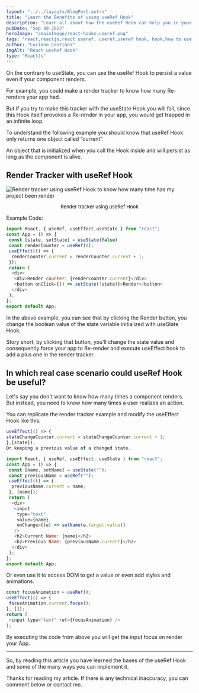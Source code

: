 ```yaml
---
layout: "../../layouts/BlogPost.astro"
title: "Learn the Benefits of using useRef Hook"
description: "Learn all about how the useRef Hook can help you in your day to day life as a programmer."
pubDate: "Sep 30 2022"
heroImage: "/mainImage/react-hooks-useref.png"
tags: "react,reactjs,react useref, useref,useref hook, hook,how to use useref,learn useref, programming"
author: "Luciano Canziani"
imgAlt: "React useRef Hook"
type: "ReactJs"
---
```


On the contrary to useState, you can use the useRef Hook to persist a value even if your component renders.

For example, you could make a render tracker to know how many Re-renders your app had.

But if you try to make this tracker with the useState Hook you will fail, since this Hook itself provokes a Re-render in your app, you would get trapped in an infinite loop.

To understand the following example you should know that useRef Hook only returns one object called “current”.

An object that is initialized when you call the Hook inside and will persist as long as the component is alive.

## Render Tracker with useRef Hook

<img src="/gifExamples/render-tracker-counter.gif" alt="Render tracker using useRef Hook to know how many time has my project been render" class="img-center" />
<p style="text-align: center;font-size: 13px;color: black;">Render tracker using useRef Hook</p>

Example Code:

```js
import React, { useRef, useEffect,useState } from "react";
const App = () => {
 const [state, setState] = useState(false)
 const renderCounter = useRef(0);
 useEffect(() => {
  renderCounter.current = renderCounter.current + 1;
 });
 return (
  <div>
   <div>Render counter: {renderCounter.current}</div>
   <button onClick={() => setState(!state)}>Render</button>
  </div>
 );
};
export default App;
```

In the above example, you can see that by clicking the Render button, you change the boolean value of the state variable initialized with useState Hook.

Story short, by clicking that button, you'll change the state value and consequently force your app to Re-render and execute useEffect hook to add a plus one in the render tracker.

## In which real case scenario could useRef Hook be useful?

Let's say you don't want to know how many times a component renders. But instead, you need to know how many times a user realizes an action.

You can replicate the render tracker example and modify the useEffect Hook like this:

```js
useEffect(() => {
stateChangeCounter.current = stateChangeCounter.current + 1;
},[state]);
Or keeping a previous value of a changed state.

import React, { useRef, useEffect, useState } from "react";
const App = () => {
 const [name, setName] = useState("");
 const previousName = useRef("");
 useEffect(() => {
  previousName.current = name;
 }, [name]);
 return (
  <div>
   <input 
    type="text" 
    value={name} 
    onChange={(e) => setName(e.target.value)} 
   />
   <h2>Current Name: {name}</h2>
   <h2>Previous Name: {previousName.current}</h2>
  </div>
 );
};
export default App;
```

Or even use it to access DOM to get a value or even add styles and animations.

```js
const focusAnimation = useRef();
useEffect(() => {
 focusAnimation.current.focus();
}, []);
return (
 <input type="text" ref={focusAnimation} />
);
```

By executing the code from above you will get the input focus on render your App.

***

So, by reading this article you have learned the bases of the useRef Hook and some of the many ways you can implement it.

Thanks for reading my article. If there is any technical inaccuracy, you can comment below or contact me.